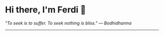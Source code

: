 <h1>Hi there, I'm Ferdi 👋</h1>

<p><em>
  "To seek is to suffer. To seek nothing is bliss." — Bodhidharma
</em></p>

---
